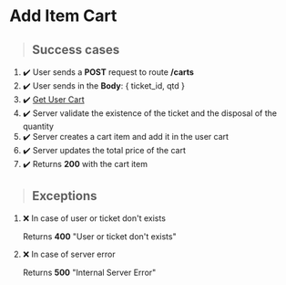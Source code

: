 # Add Item Cart

> ## Success cases

1. :heavy_check_mark: User sends a **POST** request to route **/carts**
2. :heavy_check_mark: User sends in the **Body**: { ticket_id, qtd }
3. :heavy_check_mark: [Get User Cart](./get_user_cart.md)
4. :heavy_check_mark: Server validate the existence of the ticket and the disposal of the quantity
5. :heavy_check_mark: Server creates a cart item and add it in the user cart
6. :heavy_check_mark: Server updates the total price of the cart
7. :heavy_check_mark: Returns **200** with the cart item

> ## Exceptions

1. :x: In case of user or ticket don't exists

    Returns **400** "User or ticket don't exists"


2. :x: In case of server error

    Returns **500** "Internal Server Error"